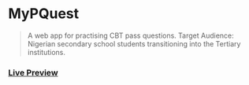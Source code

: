 # MyPQuest
> A web app for practising CBT pass questions.
Target Audience: Nigerian secondary school students transitioning into the Tertiary institutions.

### [Live Preview](https://mypquest.netlify.app/)
